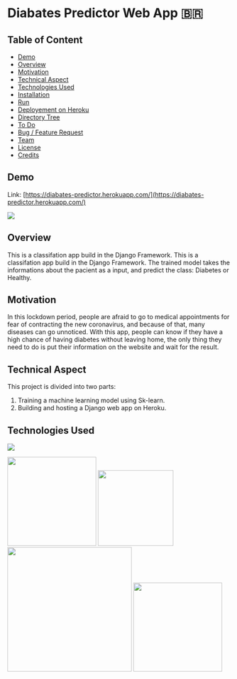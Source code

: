 # Diabates Predictor Web App :brazil: 

## Table of Content
  * [Demo](#demo)
  * [Overview](#overview)
  * [Motivation](#motivation)
  * [Technical Aspect](#technical-aspect)
  * [Technologies Used](#technologies-used)
  * [Installation](#installation)
  * [Run](#run)
  * [Deployement on Heroku](#deployement-on-heroku)
  * [Directory Tree](#directory-tree)
  * [To Do](#to-do)
  * [Bug / Feature Request](#bug---feature-request)
  * [Team](#team)
  * [License](#license)
  * [Credits](#credits)

## Demo
Link: [https://diabates-predictor.herokuapp.com/](https://diabates-predictor.herokuapp.com/)

[![](https://i.imgur.com/54J9Prl.png)](https://diabates-predictor.herokuapp.com/)

## Overview
This is a classifation app build in the Django Framework. This is a classifation app build in the Django Framework. The trained model takes the informations about the pacient as a input, and predict the class: Diabetes or Healthy.

## Motivation
In this lockdown period, people are afraid to go to medical appointments for fear of contracting the new coronavirus, and because of that, many diseases can go unnoticed. With this app, people can know if they have a high chance of having diabetes without leaving home, the only thing they need to do is put their information on the website and wait for the result.

## Technical Aspect
This project is divided into two parts:
1. Training a machine learning model using Sk-learn.
2. Building and hosting a Django web app on Heroku.

## Technologies Used

![](https://forthebadge.com/images/badges/made-with-python.svg)

[<img target="_blank" src="https://upload.wikimedia.org/wikipedia/commons/thumb/0/05/Scikit_learn_logo_small.svg/1280px-Scikit_learn_logo_small.svg.png" width=200>](https://scikit-learn.org/stable/) [<img target="_blank" src="https://cdn.iconscout.com/icon/free/png-512/django-2-282855.png" width=170>](https://www.djangoproject.com/) [<img target="_blank" src="https://rapids.ai/assets/images/xgboost_logo.png" width=280>](https://xgboost.readthedocs.io/en/latest/) [<img target="_blank" src="https://cdn.iconscout.com/icon/free/png-512/heroku-5-569467.png" width=200>](https://dashboard.heroku.com/apps) 

